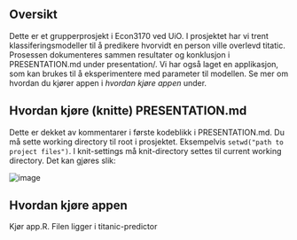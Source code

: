## Oversikt
Dette er et grupperprosjekt i Econ3170 ved UiO. I prosjektet har vi trent klassiferingsmodeller til å predikere hvorvidt en person ville overlevd titatic. Prosessen dokumenteres sammen resultater og konklusjon i PRESENTATION.md under presentation/. Vi har også laget en applikasjon, som kan brukes til å eksperimentere med parameter til modellen. Se mer om hvordan du kjører appen i *hvordan kjøre appen* under.  

## Hvordan kjøre (knitte) PRESENTATION.md
Dette er dekket av kommentarer i første kodeblikk i PRESENTATION.md. 
Du må sette working directory til root i prosjektet. Eksempelvis `setwd("path to project files")`.
I knit-settings må knit-directory settes til current working directory. Det kan gjøres slik: 

![image](https://github.com/user-attachments/assets/324bcc8a-506e-4996-97e2-6cdc105d5870)

## Hvordan kjøre appen

Kjør app.R. Filen ligger i titanic-predictor